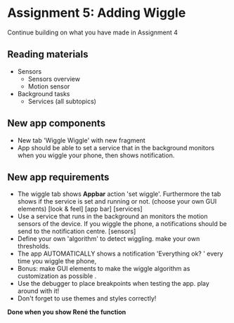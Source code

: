 ﻿# Assignment 5: Adding Wiggle
Continue building on what you have made in Assignment 4

## Reading materials
- Sensors
  - Sensors overview
  - Motion sensor
- Background tasks
  - Services (all subtopics)

## New app components
- New tab 'Wiggle Wiggle' with new fragment
- App should be able to set a service that in the background monitors when you wiggle your phone, then shows notification.

## New app requirements
- The wiggle tab shows **Appbar** action 'set wiggle'. Furthermore the tab shows if the service is set and running or not. (choose your own GUI elements) [look & feel] [app bar] [services]
- Use a service that runs in the background an monitors the motion sensors of the device. If you wiggle the phone, a notifications should be send to the notification centre. [sensors]
- Define your own 'algorithm' to detect wiggling. make your own thresholds.
- The app AUTOMATICALLY shows a notification 'Everything ok? ' every time you wiggle the phone,
- Bonus: make GUI elements to make the wiggle algorithm as customization as possible .
- Use the debugger to place breakpoints when testing the app. play around with it!
- Don't forget to use themes and styles correctly!

**Done when you show René the function**

